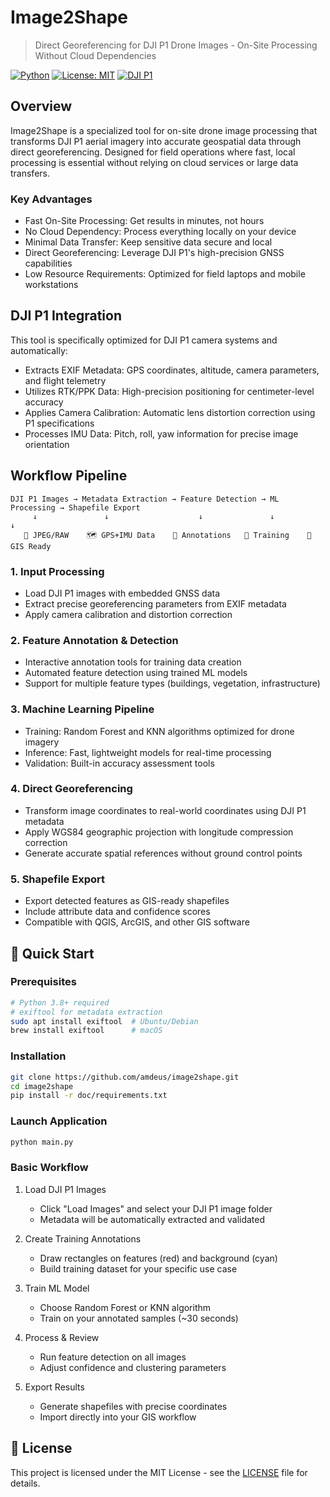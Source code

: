 # Image2Shape 

> Direct Georeferencing for DJI P1 Drone Images - On-Site Processing Without Cloud Dependencies

[![Python](https://img.shields.io/badge/python-3.8+-blue.svg)](https://www.python.org/downloads/)
[![License: MIT](https://img.shields.io/badge/License-MIT-yellow.svg)](https://opensource.org/licenses/MIT)
[![DJI P1](https://img.shields.io/badge/Camera-DJI%20P1-orange.svg)](https://www.dji.com/zenmuse-p1)

##  Overview

Image2Shape is a specialized tool for on-site drone image processing that transforms DJI P1 aerial imagery into accurate geospatial data through direct georeferencing. Designed for field operations where fast, local processing is essential without relying on cloud services or large data transfers.

###  Key Advantages
- Fast On-Site Processing: Get results in minutes, not hours
- No Cloud Dependency: Process everything locally on your device
- Minimal Data Transfer: Keep sensitive data secure and local
- Direct Georeferencing: Leverage DJI P1's high-precision GNSS capabilities
- Low Resource Requirements: Optimized for field laptops and mobile workstations

##  DJI P1 Integration

This tool is specifically optimized for DJI P1 camera systems and automatically:

- Extracts EXIF Metadata: GPS coordinates, altitude, camera parameters, and flight telemetry
- Utilizes RTK/PPK Data: High-precision positioning for centimeter-level accuracy
- Applies Camera Calibration: Automatic lens distortion correction using P1 specifications
- Processes IMU Data: Pitch, roll, yaw information for precise image orientation


##  Workflow Pipeline

```
DJI P1 Images → Metadata Extraction → Feature Detection → ML Processing → Shapefile Export
     ↓               ↓                    ↓               ↓              ↓
   📸 JPEG/RAW    🗺️ GPS+IMU Data    🎯 Annotations   🧠 Training    📁 GIS Ready
```

### 1. Input Processing
- Load DJI P1 images with embedded GNSS data
- Extract precise georeferencing parameters from EXIF metadata
- Apply camera calibration and distortion correction

### 2. Feature Annotation & Detection
- Interactive annotation tools for training data creation
- Automated feature detection using trained ML models
- Support for multiple feature types (buildings, vegetation, infrastructure)

### 3. Machine Learning Pipeline
- Training: Random Forest and KNN algorithms optimized for drone imagery
- Inference: Fast, lightweight models for real-time processing
- Validation: Built-in accuracy assessment tools

### 4. Direct Georeferencing
- Transform image coordinates to real-world coordinates using DJI P1 metadata
- Apply WGS84 geographic projection with longitude compression correction
- Generate accurate spatial references without ground control points

### 5. Shapefile Export
- Export detected features as GIS-ready shapefiles
- Include attribute data and confidence scores
- Compatible with QGIS, ArcGIS, and other GIS software

## 🚀 Quick Start

### Prerequisites
```bash
# Python 3.8+ required
# exiftool for metadata extraction
sudo apt install exiftool  # Ubuntu/Debian
brew install exiftool      # macOS
```

### Installation
```bash
git clone https://github.com/amdeus/image2shape.git
cd image2shape
pip install -r doc/requirements.txt
```

### Launch Application
```bash
python main.py
```

### Basic Workflow

1. Load DJI P1 Images
   - Click "Load Images" and select your DJI P1 image folder
   - Metadata will be automatically extracted and validated

2. Create Training Annotations
   - Draw rectangles on features (red) and background (cyan)
   - Build training dataset for your specific use case

3. Train ML Model
   - Choose Random Forest or KNN algorithm
   - Train on your annotated samples (~30 seconds)

4. Process & Review
   - Run feature detection on all images
   - Adjust confidence and clustering parameters

5. Export Results
   - Generate shapefiles with precise coordinates
   - Import directly into your GIS workflow

## 📄 License

This project is licensed under the MIT License - see the [LICENSE](LICENSE) file for details.

